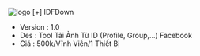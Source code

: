 ![logo](https://github.com/NNHSoft/nnhsoft/assets/137013278/7d569bc5-3236-43f0-b19c-f7d7bd1a150f)
[+] IDFDown
  - Version : 1.0
  - Des : Tool Tải Ảnh Từ ID (Profile, Group,...) Facebook
  - Giá : 500k/Vĩnh Viễn/1 Thiết Bị
